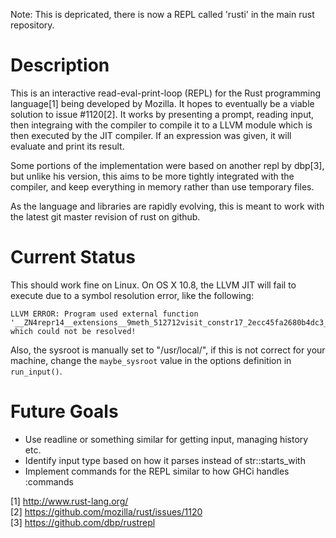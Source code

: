 Note: This is depricated, there is now a REPL called 'rusti' in the main rust repository.

Description
===========

This is an interactive read-eval-print-loop (REPL) for the Rust
programming language[1] being developed by Mozilla. It hopes to
eventually be a viable solution to issue #1120[2]. It works by
presenting a prompt, reading input, then integraing with the compiler
to compile it to a LLVM module which is then executed by the JIT
compiler. If an expression was given, it will evaluate and print its
result.

Some portions of the implementation were based on another repl by
dbp[3], but unlike his version, this aims to be more tightly
integrated with the compiler, and keep everything in memory rather
than use temporary files.

As the language and libraries are rapidly evolving, this is meant to
work with the latest git master revision of rust on github.

Current Status
==============

This should work fine on Linux. On OS X 10.8, the LLVM JIT will fail to execute due to a symbol resolution error, like the following:

    LLVM ERROR: Program used external function '__ZN4repr14__extensions__9meth_512712visit_constr17_2ecc45fa2680b4dc3_05E' which could not be resolved!

Also, the sysroot is manually set to "/usr/local/", if this is not
correct for your machine, change the `maybe_sysroot` value in the
options definition in `run_input()`.

Future Goals
============

* Use readline or something similar for getting input, managing history etc.
* Identify input type based on how it parses instead of str::starts_with
* Implement commands for the REPL similar to how GHCi handles :commands

[1] http://www.rust-lang.org/  
[2] https://github.com/mozilla/rust/issues/1120  
[3] https://github.com/dbp/rustrepl  
